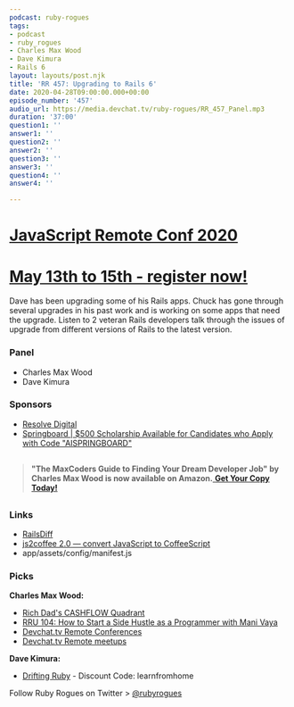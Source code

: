 ```yaml
---
podcast: ruby-rogues
tags:
- podcast
- ruby_rogues
- Charles Max Wood
- Dave Kimura
- Rails 6
layout: layouts/post.njk
title: 'RR 457: Upgrading to Rails 6'
date: 2020-04-28T09:00:00.000+00:00
episode_number: '457'
audio_url: https://media.devchat.tv/ruby-rogues/RR_457_Panel.mp3
duration: '37:00'
question1: ''
answer1: ''
question2: ''
answer2: ''
question3: ''
answer3: ''
question4: ''
answer4: ''

---
```

# [JavaScript Remote Conf 2020](https://devchat.tv/conferences/javascript-remote-2020/ "JavaScript Remote Conf 2020")

# [May 13th to 15th - register now!](https://devchat.tv/conferences/javascript-remote-2020/ "JavaScript Remote Conf 2020")

Dave has been upgrading some of his Rails apps. Chuck has gone through several upgrades in his past work and is working on some apps that need the upgrade. Listen to 2 veteran Rails developers talk through the issues of upgrade from different versions of Rails to the latest version.

### **Panel**

* Charles Max Wood
* Dave Kimura

### **Sponsors**

* [Resolve Digital](https://resolve.digital/?utm_source=rubyrogues&utm_medium=podcast&utm_campaign=rubyrogues&utm_term=sponsored-ads-ruby&utm_content=20200212-sponsor-pod-rr)
* [Springboard | $500 Scholarship Available for Candidates who Apply with Code "AISPRINGBOARD"](http://go.thoughtleaders.io/1815820200429)

## 

> **"The MaxCoders Guide to Finding Your Dream Developer Job" by Charles Max Wood is now available on Amazon.**[ **Get Your Copy Today!**](https://www.amazon.com/gp/product/B081MBL5C9/ref=as_li_ss_tl?ie=UTF8&linkCode=sl1&tag=devchattv-20&linkId=9d61363241636e2546ef46abba198746&language=en_US)

## 

### **Links**

* [RailsDiff](http://railsdiff.org/)
* [js2coffee 2.0 — convert JavaScript to CoffeeScript](http://js2.coffee/)
* app/assets/config/manifest.js

### **Picks**

**Charles Max Wood:**

* [Rich Dad's CASHFLOW Quadrant](https://www.amazon.com/Rich-Dads-CASHFLOW-Quadrant-Financial/dp/1612680054)
* [RRU 104: How to Start a Side Hustle as a Programmer with Mani Vaya](https://devchat.tv/react-round-up/rru-104-how-to-start-a-side-hustle-as-a-programmer-with-mani-vaya/)
* [Devchat.tv Remote Conferences](https://devchat.tv/conferences/)
* [Devchat.tv Remote meetups](https://devchat.tv/meetups/)

**Dave Kimura:**

* [Drifting Ruby](https://www.driftingruby.com/) - Discount Code: learnfromhome

Follow Ruby Rogues on Twitter > [@rubyrogues](https://twitter.com/rubyrogues)